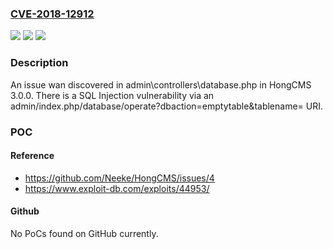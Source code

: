 ### [CVE-2018-12912](https://cve.mitre.org/cgi-bin/cvename.cgi?name=CVE-2018-12912)
![](https://img.shields.io/static/v1?label=Product&message=n%2Fa&color=blue)
![](https://img.shields.io/static/v1?label=Version&message=n%2Fa&color=blue)
![](https://img.shields.io/static/v1?label=Vulnerability&message=n%2Fa&color=brighgreen)

### Description

An issue wan discovered in admin\controllers\database.php in HongCMS 3.0.0. There is a SQL Injection vulnerability via an admin/index.php/database/operate?dbaction=emptytable&tablename= URI.

### POC

#### Reference
- https://github.com/Neeke/HongCMS/issues/4
- https://www.exploit-db.com/exploits/44953/

#### Github
No PoCs found on GitHub currently.

